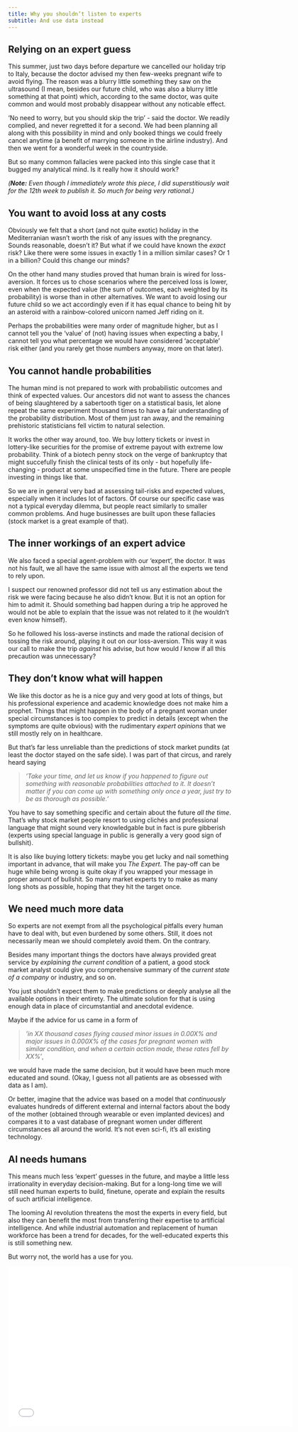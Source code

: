 ```yaml
---
title: Why you shouldn’t listen to experts
subtitle: And use data instead
---
```


## Relying on an expert guess

This summer, just two days before departure we cancelled our holiday trip to Italy, because the doctor advised my then few-weeks pregnant wife to avoid flying. The reason was a blurry little something they saw on the ultrasound (I mean, besides our future child, who was also a blurry little something at that point) which, according to the same doctor, was quite common and would most probably disappear without any noticable effect. 

‘No need to worry, but you should skip the trip’ - said the doctor. We readily complied, and never regretted it for a second. We had been planning all along with this possibility in mind and only booked things we could freely cancel anytime (a benefit of marrying someone in the airline industry). And then we went for a wonderful week in the countryside.

But so many common fallacies were packed into this single case that it bugged my analytical mind. Is it really how it should work? 

_(__Note:__ Even though I immediately wrote this piece, I did superstitiously wait for the 12th week to publish it. So much for being very rational.)_

## You want to avoid loss at any costs

Obviously we felt that a short (and not quite exotic) holiday in the Mediterranian wasn’t worth the risk of any issues with the pregnancy. Sounds reasonable, doesn’t it? But what if we could have known the _exact_ risk? Like there were some issues in exactly 1 in a million similar cases? Or 1 in a billion? Could this change our minds?

On the other hand many studies proved that human brain is wired for loss-aversion. It forces us to chose scenarios where the perceived loss is lower, even when the expected value (the sum of outcomes, each weighted by its probability) is worse than in other alternatives. We want to avoid losing our future child so we act accordingly even if it has equal chance to being hit by an asteroid with a rainbow-colored unicorn named Jeff riding on it.

Perhaps the probabilities were many order of magnitude higher, but as I cannot tell you the ‘value’ of (not) having issues when expecting a baby, I cannot tell you what percentage we would have considered ‘acceptable’ risk either (and you rarely get those numbers anyway, more on that later).

## You cannot handle probabilities

The human mind is not prepared to work with probabilistic outcomes and think of expected values. Our ancestors did not want to assess the chances of being slaughtered by a sabertooth tiger on a statistical basis, let alone repeat the same experiment thousand times to have a fair understanding of the probability distribution. Most of them just ran away, and the remaining prehistoric statisticians fell victim to natural selection.

It works the other way around, too. We buy lottery tickets or invest in lottery-like securities for the promise of extreme payout with extreme low probability. Think of a biotech penny stock on the verge of bankruptcy that might succefully finish the clinical tests of its only - but hopefully life-changing - product at some unspecified time in the future. There are people investing in things like that.

So we are in general very bad at assessing tail-risks and expected values, especially when it includes lot of factors. Of course our specific case was not a typical everyday dilemma, but people react similarly to smaller common problems. And huge businesses are built upon these fallacies (stock market is a great example of that).

## The inner workings of an expert advice

We also faced a special agent-problem with our ‘expert’, the doctor. It was not his fault, we all have the same issue with almost all the experts we tend to rely upon. 

I suspect our renowned professor did not tell us any estimation about the risk we were facing because he also didn’t know. But it is not an option for him to admit it. Should something bad happen during a trip he approved he would not be able to explain that the issue was not related to it (he wouldn’t even know himself).

So he followed his loss-averse instincts and made the rational decision of tossing the risk around, playing it out on _our_ loss-aversion. This way it was our call to make the trip _against_ his advise, but how would _I_ know if all this precaution was unnecessary?

## They don’t know what will happen

We like this doctor as he is a nice guy and very good at lots of things, but his professional experience and academic knowledge does not make him a prophet. Things that might happen in the body of a pregnant woman under special circumstances is too complex to predict in details (except when the symptoms are quite obvious) with the rudimentary _expert opinions_ that we still mostly rely on in healthcare. 

But that’s far less unreliable than the predictions of stock market pundits (at least the doctor stayed on the safe side). I was part of that circus, and rarely heard saying

> _’Take your time, and let us know if you happened to figure out something with reasonable probabilities attached to it. It doesn’t matter if you can come up with something only once a year, just try to be as thorough as possible.’_ 

You have to say something specific and certain about the future _all the time_. That’s why stock market people resort to using clichés and professional language that might sound very knowledgable but in fact is pure gibberish (experts using special language in public is generally a very good sign of bullshit).

It is also like buying lottery tickets: maybe you get lucky and nail something important in advance, that will make you _The Expert_. The pay-off can be huge while being wrong is quite okay if you wrapped your message in proper amount of bullshit. So many market experts try to make as many long shots as possible, hoping that they hit the target once.

## We need much more data

So experts are not exempt from all the psychological pitfalls every human have to deal with, but even burdened by some others. Still, it does not necessarily mean we should completely avoid them. On the contrary.

Besides many important things the doctors have always provided great service by _explaining the current condition_ of a patient, a good stock market analyst could give you comprehensive summary of the _current state of a company_ or industry, and so on. 

You just shouldn’t expect them to make predictions or deeply analyse all the available options in their entirety. The ultimate solution for that is using enough data in place of circumstantial and anecdotal evidence.

Maybe if the advice for us came in a form of 

> _’in XX thousand cases flying caused minor issues in 0.00X% and major issues in 0.000X% of the cases for pregnant women with similar condition, and when a certain action made, these rates fell by XX%’_, 

we would have made the same decision, but it would have been much more educated and sound. (Okay, I guess not all patients are as obsessed with data as I am).

Or better, imagine that the advice was based on a model that _continuously_ evaluates hundreds of different external and internal factors about the body of the mother (obtained through wearable or even implanted devices) and compares it to a vast database of pregnant women under different circumstances all around the world. It’s not even sci-fi, it’s all existing technology.

## AI needs humans

This means much less ‘expert’ guesses in the future, and maybe a little less irrationality in everyday decision-making. But for a long-long time we will still need human experts to build, finetune, operate and explain the results of such artificial intelligence. 

The looming AI revolution threatens the most the experts in every field, but also they can benefit the most from transferring their expertise to artificial intelligence. And while industrial automation and replacement of human workforce has been a trend for decades, for the well-educated experts this is still something new.

But worry not, the world has a use for you.

<iframe src="//coub.com/embed/wc7lq?muted=false&autostart=false&originalSize=false&startWithHD=false" allowfullscreen="true" frameborder="0" width="640" height="360"></iframe>
